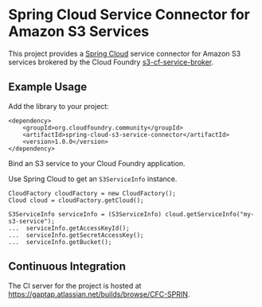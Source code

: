 # Spring Cloud Service Connector for Amazon S3 Services

This project provides a [Spring Cloud](https://github.com/spring-projects/spring-cloud) service connector for Amazon S3 services brokered by the Cloud Foundry [s3-cf-service-broker](https://github.com/davidehringer/s3-cf-service-broker).

## Example Usage

Add the library to your project:

```
<dependency>
	<groupId>org.cloudfoundry.community</groupId>
	<artifactId>spring-cloud-s3-service-connector</artifactId>
	<version>1.0.0</version>
</dependency>
```

Bind an S3 service to your Cloud Foundry application.

Use Spring Cloud to get an `S3ServiceInfo` instance.

```
CloudFactory cloudFactory = new CloudFactory();
Cloud cloud = cloudFactory.getCloud();

S3ServiceInfo serviceInfo = (S3ServiceInfo) cloud.getServiceInfo("my-s3-service");
...  serviceInfo.getAccessKeyId();
...  serviceInfo.getSecretAccessKey();
...  serviceInfo.getBucket();
```

## Continuous Integration

The CI server for the project is hosted at https://gaptap.atlassian.net/builds/browse/CFC-SPRIN.